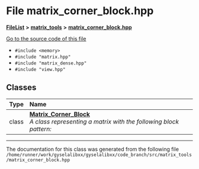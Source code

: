 

# File matrix\_corner\_block.hpp



[**FileList**](files.md) **>** [**matrix\_tools**](dir_8cedd1260cc2f2819c8df2fc66ad98b5.md) **>** [**matrix\_corner\_block.hpp**](matrix__corner__block_8hpp.md)

[Go to the source code of this file](matrix__corner__block_8hpp_source.md)



* `#include <memory>`
* `#include "matrix.hpp"`
* `#include "matrix_dense.hpp"`
* `#include "view.hpp"`















## Classes

| Type | Name |
| ---: | :--- |
| class | [**Matrix\_Corner\_Block**](classMatrix__Corner__Block.md) <br>_A class representing a matrix with the following block pattern:_  |



















































------------------------------
The documentation for this class was generated from the following file `/home/runner/work/gyselalibxx/gyselalibxx/code_branch/src/matrix_tools/matrix_corner_block.hpp`


